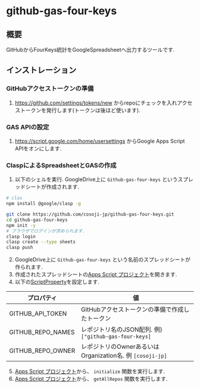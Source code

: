 # github-gas-four-keys
## 概要
GitHubからFourKeys統計をGoogleSpreadsheetへ出力するツールです.

## インストレーション
### GitHubアクセストークンの準備
1. https://github.com/settings/tokens/new からrepoにチェックを入れアクセストークンを発行します(トークンは後ほど使います).

### GAS APIの設定
1. https://script.google.com/home/usersettings からGoogle Apps Script APIをオンにします.

### ClaspによるSpreadsheetとGASの作成

1. 以下のシェルを実行. GoogleDrive上に `Github-gas-four-keys` というスプレッドシートが作成されます.
```sh
# clas
npm install @google/clasp -g

git clone https://github.com/cosoji-jp/github-gas-four-keys.git
cd github-gas-four-keys
npm init -y
# ブラウザでログインが求められます.
clasp login
clasp create --type sheets
clasp push
```

2. GoogleDrive上に `Github-gas-four-keys` という名前のスプレッドシートが作られます.
3. 作成されたスプレッドシートの[Apps Script プロジェクト](https://developers.google.com/apps-script/guides/projects?hl=ja#create-from-docs-sheets-slides)を開きます.
4. 以下の[ScriptProperty](https://developers.google.com/apps-script/guides/properties?hl=ja#add_script_properties)を設定します.

|プロパティ|値|
|----|----|
|GITHUB_API_TOKEN|GitHubアクセストークンの準備で作成したトークン|
|GITHUB_REPO_NAMES|レポジトリ名のJSON配列. 例) `["github-gas-four-keys]`|
|GITHUB_REPO_OWNER|レポジトリのOwnerあるいはOrganization名. 例 `[cosoji-jp]`|

5. [Apps Script プロジェクト](https://developers.google.com/apps-script/guides/projects?hl=ja#create-from-docs-sheets-slides)から、 `initialize` 関数を実行します.
6. [Apps Script プロジェクト](https://developers.google.com/apps-script/guides/projects?hl=ja#create-from-docs-sheets-slides)から、 `getAllRepos` 関数を実行します.
